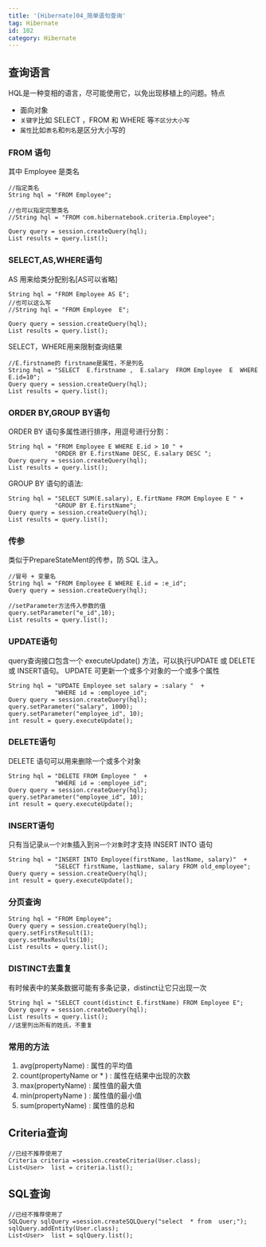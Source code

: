```yaml
---
title: '[Hibernate]04_简单语句查询'
tag: Hibernate
id: 102
category: Hibernate
---
```


## 查询语言

HQL是一种变相的语言，尽可能使用它，以免出现移植上的问题。特点

- 面向对象
- `关键字`比如 SELECT ，FROM 和 WHERE 等`不区分大小写`
- `属性`比如`表名`和`列名`是区分大小写的

### FROM 语句

其中 Employee 是类名
```
//指定类名
String hql = "FROM Employee";

//也可以指定完整类名
//String hql = "FROM com.hibernatebook.criteria.Employee";

Query query = session.createQuery(hql);
List results = query.list();
```

### SELECT,AS,WHERE语句

AS 用来给类分配别名[AS可以省略]
```
String hql = "FROM Employee AS E";
//也可以这么写
//String hql = "FROM Employee  E";

Query query = session.createQuery(hql);
List results = query.list();
```

SELECT，WHERE用来限制查询结果

```
//E.firstname的 firstname是属性，不是列名
String hql = "SELECT  E.firstname ,  E.salary  FROM Employee  E  WHERE  E.id=10";
Query query = session.createQuery(hql);
List results = query.list();
```

### ORDER BY,GROUP BY语句

ORDER BY 语句多属性进行排序，用逗号进行分割：
```
String hql = "FROM Employee E WHERE E.id > 10 " +
             "ORDER BY E.firstName DESC, E.salary DESC ";
Query query = session.createQuery(hql);
List results = query.list();
```

GROUP BY 语句的语法:
```
String hql = "SELECT SUM(E.salary), E.firtName FROM Employee E " +
             "GROUP BY E.firstName";
Query query = session.createQuery(hql);
List results = query.list();
```

### 传参

类似于PrepareStateMent的传参，防 SQL 注入。
```
//冒号 + 变量名
String hql = "FROM Employee E WHERE E.id = :e_id";
Query query = session.createQuery(hql);

//setParameter方法传入参数的值
query.setParameter("e_id",10);
List results = query.list();
```


### UPDATE语句

query查询接口包含一个 executeUpdate() 方法，可以执行UPDATE 或 DELETE 或 INSERT语句。
UPDATE 可更新一个或多个对象的一个或多个属性

```
String hql = "UPDATE Employee set salary = :salary "  + 
             "WHERE id = :employee_id";
Query query = session.createQuery(hql);
query.setParameter("salary", 1000);
query.setParameter("employee_id", 10);
int result = query.executeUpdate();
```


### DELETE语句

DELETE 语句可以用来删除一个或多个对象

```
String hql = "DELETE FROM Employee "  + 
             "WHERE id = :employee_id";
Query query = session.createQuery(hql);
query.setParameter("employee_id", 10);
int result = query.executeUpdate();
```


### INSERT语句

只有当记录`从一个对象`插入到`另一个对象`时才支持 INSERT INTO 语句

```
String hql = "INSERT INTO Employee(firstName, lastName, salary)"  + 
             "SELECT firstName, lastName, salary FROM old_employee";
Query query = session.createQuery(hql);
int result = query.executeUpdate();
```

### 分页查询

```
String hql = "FROM Employee";
Query query = session.createQuery(hql);
query.setFirstResult(1);
query.setMaxResults(10);
List results = query.list();
```

### DISTINCT去重复

有时候表中的某条数据可能有多条记录，distinct让它只出现一次
```
String hql = "SELECT count(distinct E.firstName) FROM Employee E";
Query query = session.createQuery(hql);
List results = query.list();
//这里列出所有的姓氏，不重复
```

### 常用的方法

1. avg(propertyName) : 属性的平均值
2. count(propertyName or * )	: 属性在结果中出现的次数
3. max(propertyName)	: 属性值的最大值
4. min(propertyName )	: 属性值的最小值
5. sum(propertyName)	: 属性值的总和


## Criteria查询

```
//已经不推荐使用了
Criteria criteria =session.createCriteria(User.class);
List<User>  list = criteria.list();
```

## SQL查询

```
//已经不推荐使用了
SQLQuery sqlQuery =session.createSQLQuery("select  * from  user;");
sqlQuery.addEntity(User.class);
List<User>  list = sqlQuery.list();
```